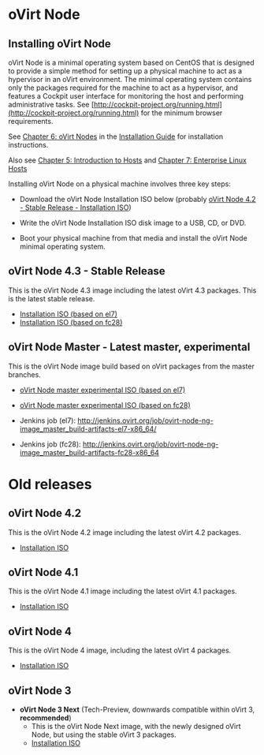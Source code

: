 # oVirt Node

## Installing oVirt Node

oVirt Node is a minimal operating system based on CentOS that is designed to provide a simple method for setting up a
physical machine to act as a hypervisor in an oVirt environment. The minimal operating system contains only the packages
required for the machine to act as a hypervisor, and features a Cockpit user interface for monitoring the host and
performing administrative tasks. See [http://cockpit-project.org/running.html](http://cockpit-project.org/running.html)
for the minimum browser requirements.

See [Chapter 6: oVirt Nodes](/documentation/install-guide/chap-oVirt_Nodes.html) in the [Installation Guide](/documentation/install-guide/)
for installation instructions.

Also see [Chapter 5: Introduction to Hosts](/documentation/install-guide/chap-Introduction_to_Hosts.html) and
[Chapter 7: Enterprise Linux Hosts](/documentation/install-guide/chap-Enterprise_Linux_Hosts.html)

Installing oVirt Node on a physical machine involves three key steps:

 * Download the oVirt Node Installation ISO below (probably [oVirt Node 4.2 - Stable Release - Installation ISO](http://jenkins.ovirt.org/job/ovirt-node-ng_ovirt-4.2_build-artifacts-el7-x86_64/lastSuccessfulBuild/artifact/exported-artifacts/latest-installation-iso.html))

 * Write the oVirt Node Installation ISO disk image to a USB, CD, or DVD.

 * Boot your physical machine from that media and install the oVirt Node minimal operating system.

## oVirt Node 4.3 - Stable Release

This is the oVirt Node 4.3 image including the latest oVirt 4.3 packages. This is the latest stable release.

* [Installation ISO (based on el7)](https://resources.ovirt.org/pub/ovirt-4.3/iso/ovirt-node-ng-installer/4.3.0-20190204/el7/ovirt-node-ng-installer-4.3.0-2019020409.el7.iso)
* [Installation ISO (based on fc28)](https://resources.ovirt.org/pub/ovirt-4.3/iso/ovirt-node-ng-installer/4.3.0-20190204/fc28/ovirt-node-ng-installer-4.3.0-2019020410.fc28.iso)

## oVirt Node Master - Latest master, experimental

This is the oVirt Node image build based on oVirt packages from the master branches.

* [oVirt Node master experimental ISO (based on el7)](http://jenkins.ovirt.org/job/ovirt-node-ng-image_master_build-artifacts-el7-x86_64/lastSuccessfulBuild/artifact/exported-artifacts/latest-installation-iso.html)
* [oVirt Node master experimental ISO (based on fc28)](http://jenkins.ovirt.org/job/ovirt-node-ng-image_master_build-artifacts-fc28-x86_64/lastSuccessfulBuild/artifact/exported-artifacts/latest-installation-iso.html)

* Jenkins job (el7): <http://jenkins.ovirt.org/job/ovirt-node-ng-image_master_build-artifacts-el7-x86_64/>
* Jenkins job (fc28): <http://jenkins.ovirt.org/job/ovirt-node-ng-image_master_build-artifacts-fc28-x86_64>

# Old releases

## oVirt Node 4.2

This is the oVirt Node 4.2 image including the latest oVirt 4.2 packages.

* [Installation ISO](https://resources.ovirt.org/pub/ovirt-4.2/iso/ovirt-node-ng-installer/4.2.0-2019012210.el7/ovirt-node-ng-installer-4.2.0-2019012210.el7.iso)

## oVirt Node 4.1

This is the oVirt Node 4.1 image including the latest oVirt 4.1 packages.

* [Installation ISO](https://resources.ovirt.org/pub/ovirt-4.1/iso/ovirt-node-ng-installer-ovirt/4.1-2018012411/ovirt-node-ng-installer-ovirt-4.1-2018012411.iso)

## oVirt Node 4

This is the oVirt Node 4 image, including the latest oVirt 4 packages.

* [Installation ISO](http://resources.ovirt.org/pub/ovirt-4.0/iso/ovirt-node-ng-installer/ovirt-node-ng-installer-ovirt-4.0-2017011712.iso)

## oVirt Node 3

* **oVirt Node 3 Next** (Tech-Preview, downwards compatible within oVirt 3, **recommended**)
  * This is the oVirt Node Next image, with the newly designed oVirt Node, but using the stable oVirt 3 packages.
  * [Installation ISO](http://resources.ovirt.org/pub/ovirt-3.6/iso/ovirt-node-ng-installer/ovirt-node-ng-installer-ovirt-3.6-2016052403.iso)


